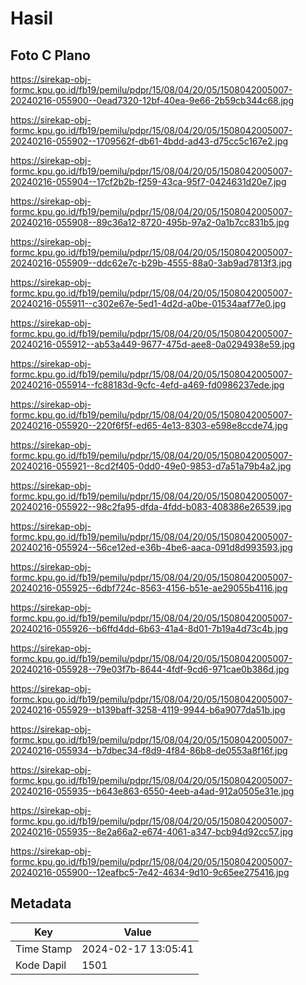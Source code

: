 # Hasil

## Foto C Plano

https://sirekap-obj-formc.kpu.go.id/fb19/pemilu/pdpr/15/08/04/20/05/1508042005007-20240216-055900--0ead7320-12bf-40ea-9e66-2b59cb344c68.jpg

https://sirekap-obj-formc.kpu.go.id/fb19/pemilu/pdpr/15/08/04/20/05/1508042005007-20240216-055902--1709562f-db61-4bdd-ad43-d75cc5c167e2.jpg

https://sirekap-obj-formc.kpu.go.id/fb19/pemilu/pdpr/15/08/04/20/05/1508042005007-20240216-055904--17cf2b2b-f259-43ca-95f7-0424631d20e7.jpg

https://sirekap-obj-formc.kpu.go.id/fb19/pemilu/pdpr/15/08/04/20/05/1508042005007-20240216-055908--89c36a12-8720-495b-97a2-0a1b7cc831b5.jpg

https://sirekap-obj-formc.kpu.go.id/fb19/pemilu/pdpr/15/08/04/20/05/1508042005007-20240216-055909--ddc62e7c-b29b-4555-88a0-3ab9ad7813f3.jpg

https://sirekap-obj-formc.kpu.go.id/fb19/pemilu/pdpr/15/08/04/20/05/1508042005007-20240216-055911--c302e67e-5ed1-4d2d-a0be-01534aaf77e0.jpg

https://sirekap-obj-formc.kpu.go.id/fb19/pemilu/pdpr/15/08/04/20/05/1508042005007-20240216-055912--ab53a449-9677-475d-aee8-0a0294938e59.jpg

https://sirekap-obj-formc.kpu.go.id/fb19/pemilu/pdpr/15/08/04/20/05/1508042005007-20240216-055914--fc88183d-9cfc-4efd-a469-fd0986237ede.jpg

https://sirekap-obj-formc.kpu.go.id/fb19/pemilu/pdpr/15/08/04/20/05/1508042005007-20240216-055920--220f6f5f-ed65-4e13-8303-e598e8ccde74.jpg

https://sirekap-obj-formc.kpu.go.id/fb19/pemilu/pdpr/15/08/04/20/05/1508042005007-20240216-055921--8cd2f405-0dd0-49e0-9853-d7a51a79b4a2.jpg

https://sirekap-obj-formc.kpu.go.id/fb19/pemilu/pdpr/15/08/04/20/05/1508042005007-20240216-055922--98c2fa95-dfda-4fdd-b083-408386e26539.jpg

https://sirekap-obj-formc.kpu.go.id/fb19/pemilu/pdpr/15/08/04/20/05/1508042005007-20240216-055924--56ce12ed-e36b-4be6-aaca-091d8d993593.jpg

https://sirekap-obj-formc.kpu.go.id/fb19/pemilu/pdpr/15/08/04/20/05/1508042005007-20240216-055925--6dbf724c-8563-4156-b51e-ae29055b4116.jpg

https://sirekap-obj-formc.kpu.go.id/fb19/pemilu/pdpr/15/08/04/20/05/1508042005007-20240216-055926--b6ffd4dd-6b63-41a4-8d01-7b19a4d73c4b.jpg

https://sirekap-obj-formc.kpu.go.id/fb19/pemilu/pdpr/15/08/04/20/05/1508042005007-20240216-055928--79e03f7b-8644-4fdf-9cd6-971cae0b386d.jpg

https://sirekap-obj-formc.kpu.go.id/fb19/pemilu/pdpr/15/08/04/20/05/1508042005007-20240216-055929--b139baff-3258-4119-9944-b6a9077da51b.jpg

https://sirekap-obj-formc.kpu.go.id/fb19/pemilu/pdpr/15/08/04/20/05/1508042005007-20240216-055934--b7dbec34-f8d9-4f84-86b8-de0553a8f16f.jpg

https://sirekap-obj-formc.kpu.go.id/fb19/pemilu/pdpr/15/08/04/20/05/1508042005007-20240216-055935--b643e863-6550-4eeb-a4ad-912a0505e31e.jpg

https://sirekap-obj-formc.kpu.go.id/fb19/pemilu/pdpr/15/08/04/20/05/1508042005007-20240216-055935--8e2a66a2-e674-4061-a347-bcb94d92cc57.jpg

https://sirekap-obj-formc.kpu.go.id/fb19/pemilu/pdpr/15/08/04/20/05/1508042005007-20240216-055900--12eafbc5-7e42-4634-9d10-9c65ee275416.jpg


## Metadata

| Key        | Value               |
| ---------- | ------------------- |
| Time Stamp | 2024-02-17 13:05:41 |
| Kode Dapil | 1501                |



